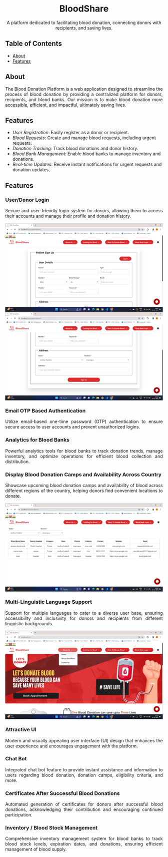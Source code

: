 
<!-- Project Title -->
<h1 align="center">BloodShare</h1>

<!-- Project Description -->
<p align="center">
  A platform dedicated to facilitating blood donation, connecting donors with recipients, and saving lives.
</p>

<!-- Badges -->
<p align="center">
  <!-- Add relevant badges here, such as build status, version, license, etc. -->
</p>

<!-- Table of Contents -->
## Table of Contents
- [About](#about)
- [Features](#features)

<!-- About Section -->
## About
<p align="justify">
  The Blood Donation Platform is a web application designed to streamline the process of blood donation by providing a centralized platform for donors, recipients, and blood banks. Our mission is to make blood donation more accessible, efficient, and impactful, ultimately saving lives.
</p>

<!-- Features Section -->
## Features
- *User Registration*: Easily register as a donor or recipient.
- *Blood Requests*: Create and manage blood requests, including urgent requests.
- *Donation Tracking*: Track blood donations and donor history.
- *Blood Bank Management*: Enable blood banks to manage inventory and donations.
- *Real-time Updates*: Receive instant notifications for urgent requests and donation updates.







<!-- Features Section -->
## Features

### User/Donor Login
<p align="justify">
  Secure and user-friendly login system for donors, allowing them to access their accounts and manage their profile and donation history.
</p>
<img src="/images/Patient1.jpeg" alt="User/Donor Login" align="center" />
<img src="/images/Patient2.jpeg" alt="User/Donor Login" align="center" />


### Email OTP Based Authentication
<p align="justify">
  Utilize email-based one-time password (OTP) authentication to ensure secure access to user accounts and prevent unauthorized logins.
</p>


### Analytics for Blood Banks
<p align="justify">
  Powerful analytics tools for blood banks to track donation trends, manage inventory, and optimize operations for efficient blood collection and distribution.
</p>


### Display Blood Donation Camps and Availability Across Country
<p align="justify">
  Showcase upcoming blood donation camps and availability of blood across different regions of the country, helping donors find convenient locations to donate.
</p>
<img src="/images/Search.jpeg" alt="Blood Donation Camps and Availability" align="center" />

### Multi-Linguistic Language Support
<p align="justify">
  Support for multiple languages to cater to a diverse user base, ensuring accessibility and inclusivity for donors and recipients from different linguistic backgrounds.
</p>
<img src="/images/LandingPage.jpeg" alt="Multi-Linguistic Language Support" align="center" />

### Attractive UI
<p align="justify">
  Modern and visually appealing user interface (UI) design that enhances the user experience and encourages engagement with the platform.
</p>

### Chat Bot
<p align="justify">
  Integrated chat bot feature to provide instant assistance and information to users regarding blood donation, donation camps, eligibility criteria, and more.
</p>

### Certificates After Successful Blood Donations
<p align="justify">
  Automated generation of certificates for donors after successful blood donations, acknowledging their contribution and encouraging continued participation.
</p>

### Inventory / Blood Stock Management
<p align="justify">
  Comprehensive inventory management system for blood banks to track blood stock levels, expiration dates, and donations, ensuring efficient management of blood supply.
</p>






